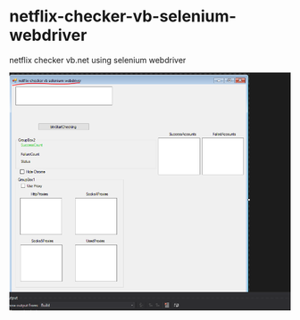 # netflix-checker-vb-selenium-webdriver
netflix checker vb.net  using selenium webdriver


![](Capture.PNG)
